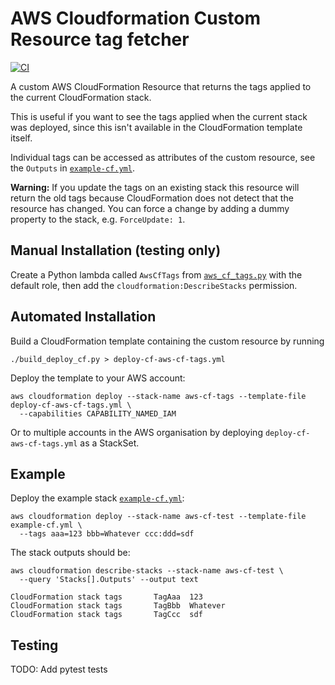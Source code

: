 # AWS Cloudformation Custom Resource tag fetcher

[![CI](https://github.com/hic-infra/aws-cf-tags/actions/workflows/ci.yml/badge.svg)](https://github.com/hic-infra/aws-cf-tags/actions/workflows/ci.yml)

A custom AWS CloudFormation Resource that returns the tags applied to the current CloudFormation stack.

This is useful if you want to see the tags applied when the current stack was deployed, since this isn't available in the CloudFormation template itself.

Individual tags can be accessed as attributes of the custom resource, see the `Outputs` in [`example-cf.yml`](./example-cf.yml).

**Warning:**
If you update the tags on an existing stack this resource will return the old tags because CloudFormation does not detect that the resource has changed.
You can force a change by adding a dummy property to the stack, e.g. `ForceUpdate: 1`.

## Manual Installation (testing only)

Create a Python lambda called `AwsCfTags` from [`aws_cf_tags.py`](./aws_cf_tags.py) with the default role, then add the `cloudformation:DescribeStacks` permission.

## Automated Installation

Build a CloudFormation template containing the custom resource by running

```
./build_deploy_cf.py > deploy-cf-aws-cf-tags.yml
```

Deploy the template to your AWS account:

```
aws cloudformation deploy --stack-name aws-cf-tags --template-file deploy-cf-aws-cf-tags.yml \
  --capabilities CAPABILITY_NAMED_IAM
```

Or to multiple accounts in the AWS organisation by deploying `deploy-cf-aws-cf-tags.yml` as a StackSet.

## Example

Deploy the example stack [`example-cf.yml`](./example-cf.yml):

```
aws cloudformation deploy --stack-name aws-cf-test --template-file example-cf.yml \
  --tags aaa=123 bbb=Whatever ccc:ddd=sdf
```

The stack outputs should be:

```
aws cloudformation describe-stacks --stack-name aws-cf-test \
  --query 'Stacks[].Outputs' --output text
```

```
CloudFormation stack tags       TagAaa  123
CloudFormation stack tags       TagBbb  Whatever
CloudFormation stack tags       TagCcc  sdf
```

## Testing

TODO: Add pytest tests
